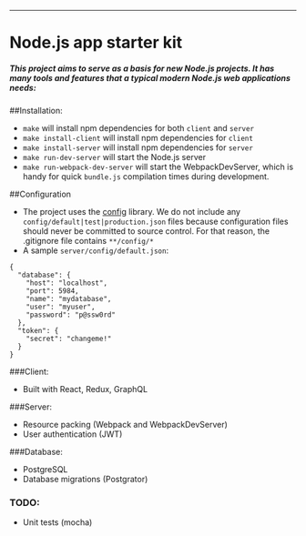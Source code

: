 ----
# Node.js app starter kit

##### This project aims to serve as a basis for new Node.js projects.  It has many tools and features that a typical modern Node.js web applications needs:

##Installation:
- `make` will install npm dependencies for both `client` and `server`
- `make install-client` will install npm dependencies for `client`
- `make install-server` will install npm dependencies for `server`
- `make run-dev-server` will start the Node.js server
- `make run-webpack-dev-server` will start the WebpackDevServer, which is handy for quick `bundle.js` compilation times during development.


##Configuration
- The project uses the [config](https://www.npmjs.com/package/config) library.  We do not include any `config/default|test|production.json` files because configuration files should never be committed to source control.  For that reason, the .gitignore file contains `**/config/*`
- A sample `server/config/default.json`:

>
    {
      "database": {
        "host": "localhost",
        "port": 5984,
        "name": "mydatabase",
        "user": "myuser",
        "password": "p@ssw0rd"
      },
      "token": {
        "secret": "changeme!"
      }
    }

###Client:
- Built with React, Redux, GraphQL


###Server:
- Resource packing (Webpack and WebpackDevServer)
- User authentication (JWT)


###Database:
- PostgreSQL
- Database migrations (Postgrator)


### TODO:
- Unit tests (mocha)
